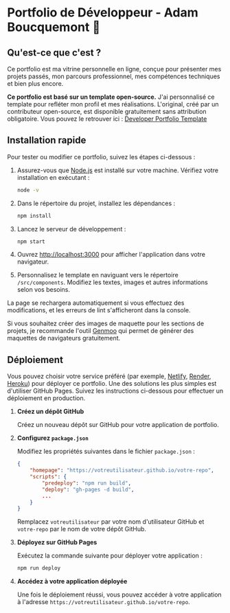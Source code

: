 # Portfolio de Développeur - Adam Boucquemont 🚀

## Qu'est-ce que c'est ?

Ce portfolio est ma vitrine personnelle en ligne, conçue pour présenter mes projets passés, mon parcours professionnel, mes compétences techniques et bien plus encore.

**Ce portfolio est basé sur un template open-source.** J'ai personnalisé ce template pour refléter mon profil et mes réalisations. L'original, créé par un contributeur open-source, est disponible gratuitement sans attribution obligatoire. Vous pouvez le retrouver ici : [Developer Portfolio Template](https://github.com/yujisatojr/react-portfolio-template)


## Installation rapide

Pour tester ou modifier ce portfolio, suivez les étapes ci-dessous :

1. Assurez-vous que [Node.js](https://nodejs.org/) est installé sur votre machine. Vérifiez votre installation en exécutant :

    ```bash
    node -v
    ```

2. Dans le répertoire du projet, installez les dépendances :

    ```bash
    npm install
    ```

3. Lancez le serveur de développement :

    ```bash
    npm start
    ```

4. Ouvrez [http://localhost:3000](http://localhost:3000) pour afficher l'application dans votre navigateur.

5. Personnalisez le template en naviguant vers le répertoire `/src/components`. Modifiez les textes, images et autres informations selon vos besoins.

La page se rechargera automatiquement si vous effectuez des modifications, et les erreurs de lint s'afficheront dans la console.

Si vous souhaitez créer des images de maquette pour les sections de projets, je recommande l'outil [Genmoo](https://gemoo.com/tools/browser-mockup-generator/) qui permet de générer des maquettes de navigateurs gratuitement.

## Déploiement

Vous pouvez choisir votre service préféré (par exemple, [Netlify](https://www.netlify.com/), [Render](https://render.com/), [Heroku](https://www.heroku.com/)) pour déployer ce portfolio. Une des solutions les plus simples est d'utiliser GitHub Pages. Suivez les instructions ci-dessous pour effectuer un déploiement en production.

1. **Créez un dépôt GitHub**

    Créez un nouveau dépôt sur GitHub pour votre application de portfolio.

2. **Configurez `package.json`**

    Modifiez les propriétés suivantes dans le fichier `package.json` :

    ```json
    {
        "homepage": "https://votreutilisateur.github.io/votre-repo",
        "scripts": {
            "predeploy": "npm run build",
            "deploy": "gh-pages -d build",
            ...
        }
    }
    ```

    Remplacez `votreutilisateur` par votre nom d'utilisateur GitHub et `votre-repo` par le nom de votre dépôt GitHub.

3. **Déployez sur GitHub Pages**

    Exécutez la commande suivante pour déployer votre application :

    ```bash
    npm run deploy
    ```

4. **Accédez à votre application déployée**

    Une fois le déploiement réussi, vous pouvez accéder à votre application à l'adresse `https://votreutilisateur.github.io/votre-repo`.
